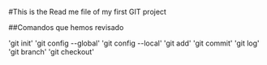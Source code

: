 #This is the Read me file of my first GIT project

##Comandos que hemos revisado

'git init'
'git config --global'
'git config --local'
'git add'
'git commit'
'git log'
'git branch'
'git checkout'